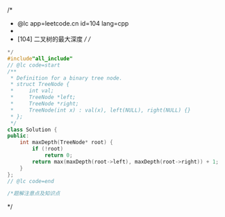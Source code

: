 /*
 * @lc app=leetcode.cn id=104 lang=cpp
 *
 * [104] 二叉树的最大深度
 */
/*
```C++
*/
#include"all_include"
// @lc code=start
/**
 * Definition for a binary tree node.
 * struct TreeNode {
 *     int val;
 *     TreeNode *left;
 *     TreeNode *right;
 *     TreeNode(int x) : val(x), left(NULL), right(NULL) {}
 * };
 */
class Solution {
public:
    int maxDepth(TreeNode* root) {
        if (!root)
            return 0;
        return max(maxDepth(root->left), maxDepth(root->right)) + 1;
    }
};
// @lc code=end

/*题解注意点及知识点
```

*/